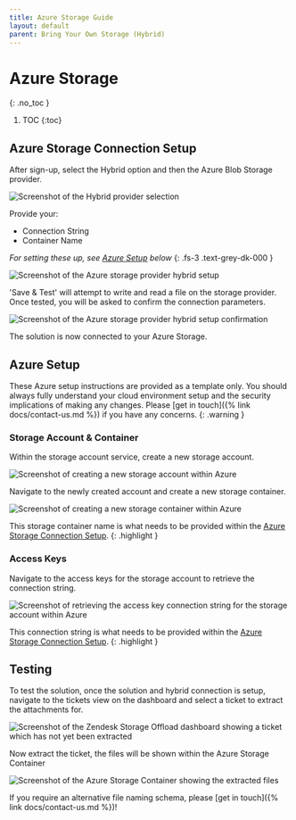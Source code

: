 ```yaml
---
title: Azure Storage Guide
layout: default
parent: Bring Your Own Storage (Hybrid)
---
```

# Azure Storage
{: .no_toc }

1. TOC
{:toc}

## Azure Storage Connection Setup

After sign-up, select the Hybrid option and then the Azure Blob Storage provider.

<picture>
  <source srcset="{{ site.baseurl }}/assets/images/docs/bring-your-own-storage/select-provider.webp" type="image/webp">
  <img src="{{ site.baseurl }}/assets/images/docs/bring-your-own-storage/select-provider.png" alt="Screenshot of the Hybrid provider selection">
</picture>

Provide your:
- Connection String
- Container Name

_For setting these up, see [Azure Setup](#azure-setup) below_
{: .fs-3 .text-grey-dk-000 }

<picture>
  <source srcset="{{ site.baseurl }}/assets/images/docs/bring-your-own-storage/azure-storage/connection-details.webp" type="image/webp">
  <img src="{{ site.baseurl }}/assets/images/docs/bring-your-own-storage/azure-storage/connection-details.png" alt="Screenshot of the Azure storage provider hybrid setup">
</picture>

'Save & Test' will attempt to write and read a file on the storage provider. Once tested, you will be asked to confirm the connection parameters.

<picture>
  <source srcset="{{ site.baseurl }}/assets/images/docs/bring-your-own-storage/azure-storage/connection-confirm.webp" type="image/webp">
  <img src="{{ site.baseurl }}/assets/images/docs/bring-your-own-storage/azure-storage/connection-confirm.png" alt="Screenshot of the Azure storage provider hybrid setup confirmation">
</picture>

The solution is now connected to your Azure Storage.

## Azure Setup

These Azure setup instructions are provided as a template only. You should always fully understand your cloud environment setup and the security implications of making any changes. Please [get in touch]({% link docs/contact-us.md %}) if you have any concerns.
{: .warning }

### Storage Account & Container

Within the storage account service, create a new storage account.

<picture>
  <source srcset="{{ site.baseurl }}/assets/images/docs/bring-your-own-storage/azure-storage/azure-create-account.webp" type="image/webp">
  <img src="{{ site.baseurl }}/assets/images/docs/bring-your-own-storage/azure-storage/azure-create-account.png" alt="Screenshot of creating a new storage account within Azure">
</picture>

Navigate to the newly created account and create a new storage container.

<picture>
  <source srcset="{{ site.baseurl }}/assets/images/docs/bring-your-own-storage/azure-storage/azure-new-container.webp" type="image/webp">
  <img src="{{ site.baseurl }}/assets/images/docs/bring-your-own-storage/azure-storage/azure-new-container.png" alt="Screenshot of creating a new storage container within Azure">
</picture>

This storage container name is what needs to be provided within the [Azure Storage Connection Setup](#azure-storage-connection-setup).
{: .highlight }

### Access Keys

Navigate to the access keys for the storage account to retrieve the connection string.

<picture>
  <source srcset="{{ site.baseurl }}/assets/images/docs/bring-your-own-storage/azure-storage/azure-keys.webp" type="image/webp">
  <img src="{{ site.baseurl }}/assets/images/docs/bring-your-own-storage/azure-storage/azure-keys.png" alt="Screenshot of retrieving the access key connection string for the storage account within Azure">
</picture>

This connection string is what needs to be provided within the [Azure Storage Connection Setup](#azure-storage-connection-setup).
{: .highlight }

## Testing

To test the solution, once the solution and hybrid connection is setup, navigate to the tickets view on the dashboard and select a ticket to extract the attachments for.

<picture>
  <source srcset="{{ site.baseurl }}/assets/images/docs/bring-your-own-storage/19-pre-extract.webp" type="image/webp">
  <img src="{{ site.baseurl }}/assets/images/docs/bring-your-own-storage/19-pre-extract.png" alt="Screenshot of the Zendesk Storage Offload dashboard showing a ticket which has not yet been extracted">
</picture>

Now extract the ticket, the files will be shown within the Azure Storage Container

<picture>
  <source srcset="{{ site.baseurl }}/assets/images/docs/bring-your-own-storage/azure-storage/extracted-attachments.webp" type="image/webp">
  <img src="{{ site.baseurl }}/assets/images/docs/bring-your-own-storage/azure-storage/extracted-attachments.png" alt="Screenshot of the Azure Storage Container showing the extracted files">
</picture>


If you require an alternative file naming schema, please [get in touch]({% link docs/contact-us.md %})!